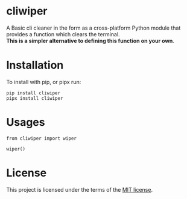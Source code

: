 # cliwiper
A Basic cli cleaner in the form as a cross-platform Python module that provides a function which clears the terminal.  
**This is a simpler alternative to defining this function on your own**.  

# Installation
To install with pip, or pipx run:  

`pip install cliwiper`  
`pipx install cliwiper`  

# Usages  

```
from cliwiper import wiper  
```

```
wiper()  
```

# License  
This project is licensed under the terms of the [MIT license](#LICENSE).  

